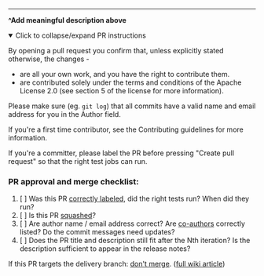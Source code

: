 



---
**^Add meaningful description above**

<details open>
<summary>Click to collapse/expand PR instructions</summary>

By opening a pull request you confirm that, unless explicitly stated otherwise, the changes -

 - are all your own work, and you have the right to contribute them.
 - are contributed solely under the terms and conditions of the Apache License 2.0 (see section 5 of the license for more information).

Please make sure (eg. `git log`) that all commits have a valid name and email address for you in the Author field.

If you're a first time contributor, see the Contributing guidelines for more information.

If you're a committer, please label the PR before pressing "Create pull request" so that the right test jobs can run.

### PR approval and merge checklist:

1. [ ] Was this PR [correctly labeled](https://cwiki.apache.org/confluence/pages/viewpage.action?pageId=240884239#PRsandYouAreviewerGuide-PRtriggeredCIJobs(conditionalCIpipeline)), did the right tests run? When did they run?
2. [ ] Is this PR [squashed](https://cwiki.apache.org/confluence/display/NETBEANS/git%3A+squash+and+merge)?
3. [ ] Are author name / email address correct? Are [co-authors](https://docs.github.com/en/pull-requests/committing-changes-to-your-project/creating-and-editing-commits/creating-a-commit-with-multiple-authors#creating-co-authored-commits-on-the-command-line) correctly listed? Do the commit messages need updates?
3. [ ] Does the PR title and description still fit after the Nth iteration? Is the description sufficient to appear in the release notes?

If this PR targets the delivery branch: [don't merge](https://cwiki.apache.org/confluence/display/NETBEANS/Pull+requests+for+delivery). ([full wiki article](https://cwiki.apache.org/confluence/display/NETBEANS/PRs+and+You+-+A+reviewer+Guide))

</details>